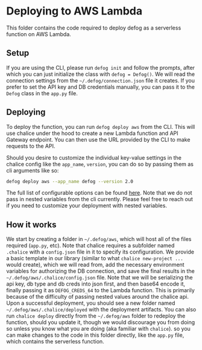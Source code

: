 # Deploying to AWS Lambda
This folder contains the code required to deploy defog as a serverless function on AWS Lambda.

## Setup
If you are using the CLI, please run `defog init` and follow the prompts, after which you can just initialize the class with `defog = Defog()`. We will read the connection settings from the `~/.defog/connection.json` file it creates.
If you prefer to set the API key and DB credentials manually, you can pass it to the `Defog` class in the `app.py` file. 

## Deploying
To deploy the function, you can run `defog deploy aws` from the CLI. This will use chalice under the hood to create a new Lambda function and API Gateway endpoint. You can then use the URL provided by the CLI to make requests to the API. 

Should you desire to customize the individual key-value settings in the chalice config like the `app_name`, `version`, you can do so by passing them as cli arguments like so:
```bash
defog deploy aws --app_name defog --version 2.0
```
The full list of configurable options can be found [here](https://chalice-fei.readthedocs.io/en/latest/topics/configfile.html#lambda-specific-configuration). Note that we do not pass in nested variables from the cli currently. Please feel free to reach out if you need to customize your deployment with nested variables.

## How it works
We start by creating a folder in `~/.defog/aws`, which will host all of the files required (`app.py`, etc). Note that chalice requires a subfolder named `.chalice` with a `config.json` file in it to specify its configuration. We provide a basic template in our library (similar to what `chalice new-project ...` would create), which we will read from, add the necessary environment variables for authorizing the DB connection, and save the final results in the `~/.defog/aws/.chalice/config.json` file. Note that we will be serializing the api key, db type and db creds into json first, and then base64 encode it, finally passing it as `DEFOG_CREDS_64` to the Lambda function. This is primarily because of the difficulty of passing nested values around the chalice api. Upon a successful deployment, you should see a new folder named `~/.defog/aws/.chalice/deployed` with the deployment artifacts. You can also run `chalice deploy` directly from the `~/.defog/aws` folder to redeploy the function, should you update it, though we would discourage you from doing so unless you know what you are doing (aka familiar with `chalice`). so you can make changes to the code in this folder directly, like the `app.py` file, which contains the serverless function. 